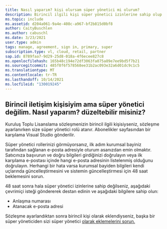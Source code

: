 ```yaml
---
title: Nasıl yaparım? kişi olursam süper yönetici mi olurum?
description: Birincil ilgili kişi süper yönetici izinlerine sahip olup olması gerektiğini anlamaya çalışıyor
ms.topic: include
ms.assetid: d204a061-9a4e-408c-a967-bf2b815d0bf8
author: CaityBuschlen
ms.author: cabuschl
ms.date: 3/23/2021
user.type: admin
tags: manage, agreement, sign in, primary, super
subscription.type: vl, cloud, retail, partner
sap.id: 8789faa7-9d29-25d8-018a-4f6ecee827c8
ms.openlocfilehash: 165b48c194e72df3063fa075a89e7ee9bd5f7b21
ms.sourcegitcommit: 485f0f6f578568ee31b2ac093e32a6d01dc9c1c5
ms.translationtype: MT
ms.contentlocale: tr-TR
ms.lasthandoff: 10/14/2021
ms.locfileid: "130019245"
---
```

## <a name="im-the-primary-contact-but-im-not-a-super-admin-how-do-i-fix-this"></a>Birincil iletişim kişisiyim ama süper yönetici değilim. Nasıl yaparım? düzeltebilir misiniz?

Kuruluş Toplu Lisanslama sözleşmenizin birincil ilgili kişisiyseniz, sözleşme ayarlanırken size süper yönetici rolü atanır. Abonelikler sayfasından bir karşılama Visual Studio gönderilir.

Süper yönetici rollerinizi görmüyorsanız, ilk adım kurumsal bayiniz tarafından sağlanan e-posta adresiyle oturum asanızdan emin olmaktır. Satıcınıza başvurun ve doğru bilgileri girdiğinizi doğrulayın veya ilk karşılama e-postası içinde hangi e-posta adresinin listelenmiş olduğunu doğrulayın. Herhangi bir hata varsa kurumsal bayiden bilgileri kendi uçlarında güncelleştirmesini ve sistemin güncelleştirmesi için 48 saat beklemesini sorun. 

48 saat sonra hala süper yönetici izinlerine sahip değilseniz, aşağıdaki çevrimiçi isteği göndererek destan edinin ve aşağıdaki bilgilere sahip olun:
- Anlaşma numarası
- Atanacak e-posta adresi

Sözleşme ayarlandıktan sonra birincil kişi olarak eklendiyseniz, başka bir süper yöneticiden sizi süper yönetici [olarak eklemelerini sorun.](https://docs.microsoft.com/visualstudio/subscriptions/admin-roles#assigning-admins)